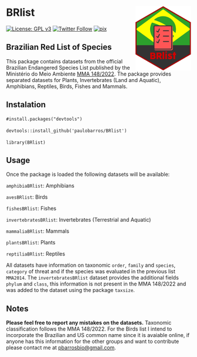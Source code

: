 # **BRlist** <img src="man/figures/BRlist.png" align="right" width="30%" min-width="120px"/>

<!-- badges: start -->

[![License: GPL v3](https://img.shields.io/badge/License-GPLv3-blue.svg)](https://github.com/paulobarros/amphiBR/blob/master/LICENSE.md)
[![Twitter
Follow](https://img.shields.io/twitter/follow/pbarrosjr?color=%2315202B&label=Seguir%20%40pbarrosjr&style=social)](https://twitter.com/pbarrosjr)
[![pix](https://img.shields.io/badge/Apoie%20com-PIX-brightgreen)](https://nubank.com.br/pagar/v67wv/tuh5iRS2YJ)

<!-- badges: end -->

## Brazilian Red List of Species

This package contains datasets from the official Brazilian Endangered Species List published by the Ministério do Meio Ambiente [MMA 148/2022](https://www.in.gov.br/web/dou/-/portaria-mma-n-148-de-7-de-junho-de-2022-406272733). The package provides separated datasets for Plants, Invertebrates (Land and Aquatic), Amphibians, Reptiles, Birds, Fishes and Mammals.

## Instalation

```{r}
#install.packages("devtools")

devtools::install_github('paulobarros/BRlist')

library(BRlist)
```

## Usage

Once the package is loaded the following datasets will be available:

`amphibiaBRlist`: Amphibians

`avesBRlist`: Birds

`fishesBRlist`: Fishes

`invertebratesBRlist`: Invertebrates (Terrestrial and Aquatic)

`mammaliaBRlist`: Mammals

`plantsBRlist`: Plants

`reptiliaBRlist`: Reptiles

All datasets have information on taxonomic `order`, `family` and `species`, `category` of threat and if the species was evaluated in the previous list `MMA2014`. The `invertebratesBRlist` dataset provides the additional fields `phylum` and `class`, this information is not present in the MMA 148/2022 and was added to the dataset using the package `taxsize`.

## Notes

**Please feel free to report any mistakes on the datasets.** Taxonomic classification follows the MMA 148/2022. For the Birds list I intend to incorporate the Brazilian and US common name since it is avaiable online, if anyone has this information for the other groups and want to contribute please contact me at <pbarrosbio@gmail.com>.
